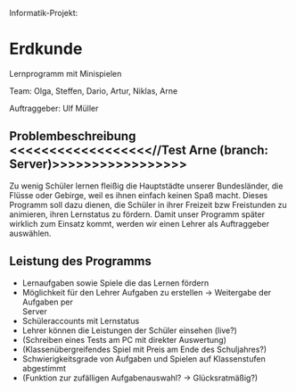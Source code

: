 ﻿Informatik-Projekt:

Erdkunde
========

Lernprogramm mit Minispielen

Team: Olga, Steffen, Dario, Artur, Niklas, Arne

Auftraggeber: Ulf Müller


Problembeschreibung                                 <<<<<<<<<<<<<<<<<<//Test Arne (branch: Server)>>>>>>>>>>>>>>>>>
-------------------
Zu wenig Schüler lernen fleißig die Hauptstädte unserer Bundesländer, die Flüsse oder Gebirge, weil es ihnen einfach keinen Spaß macht. 
Dieses Programm soll dazu dienen, die Schüler in ihrer Freizeit bzw Freistunden zu animieren, ihren Lernstatus zu fördern. Damit unser Programm später wirklich zum Einsatz kommt, werden wir einen Lehrer als Auftraggeber auswählen. 
 

Leistung des Programms
----------------------
- Lernaufgaben sowie Spiele die das Lernen fördern
- Möglichkeit für den Lehrer Aufgaben zu erstellen -> Weitergabe der Aufgaben per  
  Server
- Schüleraccounts mit Lernstatus
- Lehrer können die Leistungen der Schüler einsehen (live?)
- (Schreiben eines Tests am PC mit direkter Auswertung)
- (Klassenübergreifendes Spiel mit Preis am Ende des Schuljahres?)
- Schwierigkeitsgrade von Aufgaben und Spielen auf Klassenstufen abgestimmt
- (Funktion zur zufälligen Aufgabenauswahl? -> Glücksratmäßig?) 
